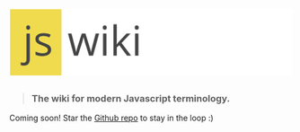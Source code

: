 # ![JS Wiki](logo_white_long.png)

> ### The wiki for modern Javascript terminology.

Coming soon! Star the [Github repo](https://github.com/gothinkster/jswiki/) to stay in the loop :)


